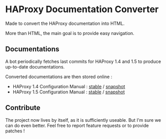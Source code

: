 # HAProxy Documentation Converter

Made to convert the HAProxy documentation into HTML.

More than HTML, the main goal is to provide easy navigation.

## Documentations

A bot periodically fetches last commits for HAProxy 1.4 and 1.5 to produce up-to-date documentations.

Converted documentations are then stored online :
- HAProxy 1.4 Configuration Manual : [stable](http://cbonte.github.com/haproxy-dconv/configuration-1.4.html) / [snapshot](http://cbonte.github.com/haproxy-dconv/snapshot/configuration-1.4.html)
- HAProxy 1.5 Configuration Manual : [stable](http://cbonte.github.com/haproxy-dconv/configuration-1.5.html) / [snapshot](http://cbonte.github.com/haproxy-dconv/snapshot/configuration-1.5.html)

## Contribute

The project now lives by itself, as it is sufficiently useable. But I'm sure we can do even better.
Feel free to report feature requests or to provide patches !

